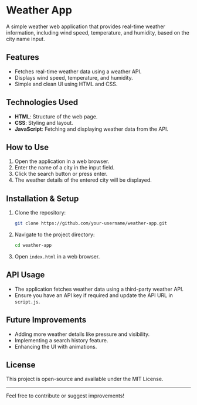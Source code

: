# Weather App

A simple weather web application that provides real-time weather information, including wind speed, temperature, and humidity, based on the city name input.

## Features
- Fetches real-time weather data using a weather API.
- Displays wind speed, temperature, and humidity.
- Simple and clean UI using HTML and CSS.

## Technologies Used
- **HTML**: Structure of the web page.
- **CSS**: Styling and layout.
- **JavaScript**: Fetching and displaying weather data from the API.

## How to Use
1. Open the application in a web browser.
2. Enter the name of a city in the input field.
3. Click the search button or press enter.
4. The weather details of the entered city will be displayed.

## Installation & Setup
1. Clone the repository:
   ```bash
   git clone https://github.com/your-username/weather-app.git
   ```
2. Navigate to the project directory:
   ```bash
   cd weather-app
   ```
3. Open `index.html` in a web browser.

## API Usage
- The application fetches weather data using a third-party weather API.
- Ensure you have an API key if required and update the API URL in `script.js`.

## Future Improvements
- Adding more weather details like pressure and visibility.
- Implementing a search history feature.
- Enhancing the UI with animations.

## License
This project is open-source and available under the MIT License.

---
Feel free to contribute or suggest improvements!

